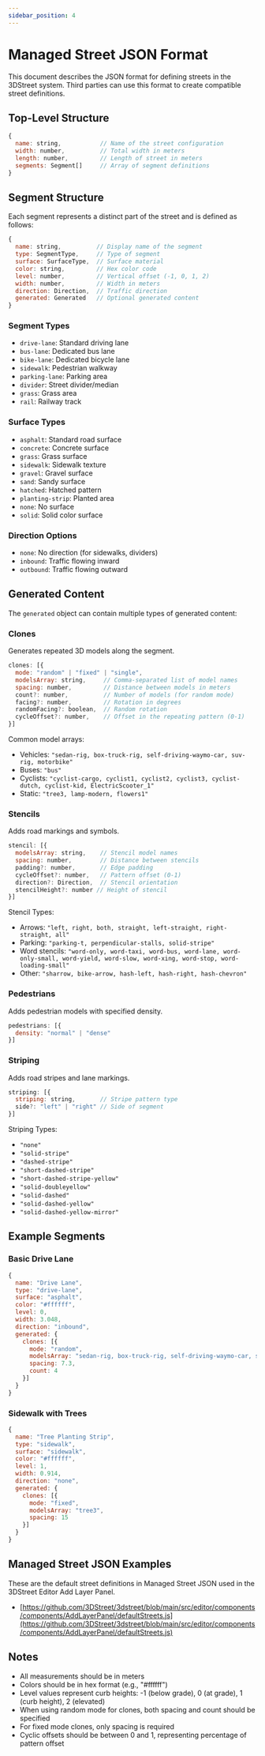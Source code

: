 ```yaml
---
sidebar_position: 4
---
```


# Managed Street JSON Format

This document describes the JSON format for defining streets in the 3DStreet system. Third parties can use this format to create compatible street definitions.

## Top-Level Structure

```javascript
{
  name: string,           // Name of the street configuration
  width: number,          // Total width in meters
  length: number,         // Length of street in meters
  segments: Segment[]     // Array of segment definitions
}
```

## Segment Structure

Each segment represents a distinct part of the street and is defined as follows:

```javascript
{
  name: string,          // Display name of the segment
  type: SegmentType,     // Type of segment
  surface: SurfaceType,  // Surface material
  color: string,         // Hex color code
  level: number,         // Vertical offset (-1, 0, 1, 2)
  width: number,         // Width in meters
  direction: Direction,  // Traffic direction
  generated: Generated   // Optional generated content
}
```

### Segment Types
- `drive-lane`: Standard driving lane
- `bus-lane`: Dedicated bus lane
- `bike-lane`: Dedicated bicycle lane
- `sidewalk`: Pedestrian walkway
- `parking-lane`: Parking area
- `divider`: Street divider/median
- `grass`: Grass area
- `rail`: Railway track

### Surface Types
- `asphalt`: Standard road surface
- `concrete`: Concrete surface
- `grass`: Grass surface
- `sidewalk`: Sidewalk texture
- `gravel`: Gravel surface
- `sand`: Sandy surface
- `hatched`: Hatched pattern
- `planting-strip`: Planted area
- `none`: No surface
- `solid`: Solid color surface

### Direction Options
- `none`: No direction (for sidewalks, dividers)
- `inbound`: Traffic flowing inward
- `outbound`: Traffic flowing outward

## Generated Content

The `generated` object can contain multiple types of generated content:

### Clones
Generates repeated 3D models along the segment.

```javascript
clones: [{
  mode: "random" | "fixed" | "single",
  modelsArray: string,     // Comma-separated list of model names
  spacing: number,         // Distance between models in meters
  count?: number,          // Number of models (for random mode)
  facing?: number,         // Rotation in degrees
  randomFacing?: boolean,  // Random rotation
  cycleOffset?: number,    // Offset in the repeating pattern (0-1)
}]
```

Common model arrays:
- Vehicles: `"sedan-rig, box-truck-rig, self-driving-waymo-car, suv-rig, motorbike"`
- Buses: `"bus"`
- Cyclists: `"cyclist-cargo, cyclist1, cyclist2, cyclist3, cyclist-dutch, cyclist-kid, ElectricScooter_1"`
- Static: `"tree3, lamp-modern, flowers1"`

### Stencils
Adds road markings and symbols.

```javascript
stencil: [{
  modelsArray: string,    // Stencil model names
  spacing: number,        // Distance between stencils
  padding?: number,       // Edge padding
  cycleOffset?: number,   // Pattern offset (0-1)
  direction?: Direction,  // Stencil orientation
  stencilHeight?: number // Height of stencil
}]
```

Stencil Types:

- Arrows: `"left, right, both, straight, left-straight, right-straight, all"`
- Parking: `"parking-t, perpendicular-stalls, solid-stripe"`
- Word stencils: `"word-only, word-taxi, word-bus, word-lane, word-only-small, word-yield, word-slow, word-xing, word-stop, word-loading-small"`
- Other: `"sharrow, bike-arrow, hash-left, hash-right, hash-chevron"`

### Pedestrians
Adds pedestrian models with specified density.

```javascript
pedestrians: [{
  density: "normal" | "dense"
}]
```

### Striping
Adds road stripes and lane markings.

```javascript
striping: [{
  striping: string,       // Stripe pattern type
  side?: "left" | "right" // Side of segment
}]
```

Striping Types:
- `"none"`
- `"solid-stripe"`
- `"dashed-stripe"`
- `"short-dashed-stripe"`
- `"short-dashed-stripe-yellow"`
- `"solid-doubleyellow"`
- `"solid-dashed"`
- `"solid-dashed-yellow"`
- `"solid-dashed-yellow-mirror"`

## Example Segments

### Basic Drive Lane
```javascript
{
  name: "Drive Lane",
  type: "drive-lane",
  surface: "asphalt",
  color: "#ffffff",
  level: 0,
  width: 3.048,
  direction: "inbound",
  generated: {
    clones: [{
      mode: "random",
      modelsArray: "sedan-rig, box-truck-rig, self-driving-waymo-car, suv-rig, motorbike",
      spacing: 7.3,
      count: 4
    }]
  }
}
```

### Sidewalk with Trees
```javascript
{
  name: "Tree Planting Strip",
  type: "sidewalk",
  surface: "sidewalk",
  color: "#ffffff",
  level: 1,
  width: 0.914,
  direction: "none",
  generated: {
    clones: [{
      mode: "fixed",
      modelsArray: "tree3",
      spacing: 15
    }]
  }
}
```

## Managed Street JSON Examples

These are the default street definitions in Managed Street JSON used in the 3DStreet Editor Add Layer Panel.

* [https://github.com/3DStreet/3dstreet/blob/main/src/editor/components/components/AddLayerPanel/defaultStreets.js](https://github.com/3DStreet/3dstreet/blob/main/src/editor/components/components/AddLayerPanel/defaultStreets.js)

## Notes

- All measurements should be in meters
- Colors should be in hex format (e.g., "#ffffff")
- Level values represent curb heights: -1 (below grade), 0 (at grade), 1 (curb height), 2 (elevated)
- When using random mode for clones, both spacing and count should be specified
- For fixed mode clones, only spacing is required
- Cyclic offsets should be between 0 and 1, representing percentage of pattern offset